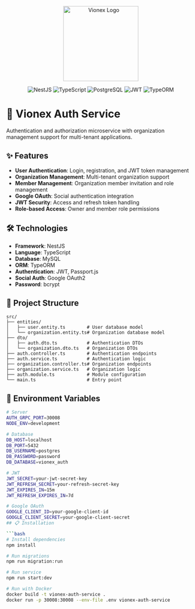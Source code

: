 <p align="center">
  <img src="https://res.cloudinary.com/dcweof28t/image/upload/v1750399380/image_products/favicon_vo2jtz.png" alt="Vionex Logo" width="200"/>
</p>

<p align="center">
  <img src="https://img.shields.io/badge/NestJS-e0234e?style=for-the-badge&logo=nestjs&logoColor=white" alt="NestJS"/>
  <img src="https://img.shields.io/badge/TypeScript-007ACC?style=for-the-badge&logo=typescript&logoColor=white" alt="TypeScript"/>
  <img src="https://img.shields.io/badge/PostgreSQL-316192?style=for-the-badge&logo=postgresql&logoColor=white" alt="PostgreSQL"/>
  <img src="https://img.shields.io/badge/JWT-000000?style=for-the-badge&logo=jsonwebtokens&logoColor=white" alt="JWT"/>
  <img src="https://img.shields.io/badge/TypeORM-FF6B35?style=for-the-badge&logo=typeorm&logoColor=white" alt="TypeORM"/>
</p>

# 🔐 Vionex Auth Service

Authentication and authorization microservice with organization management support for multi-tenant applications.

## ✨ Features

- **User Authentication**: Login, registration, and JWT token management
- **Organization Management**: Multi-tenant organization support
- **Member Management**: Organization member invitation and role management
- **Google OAuth**: Social authentication integration
- **JWT Security**: Access and refresh token handling
- **Role-based Access**: Owner and member role permissions

## 🛠️ Technologies

- **Framework**: NestJS
- **Language**: TypeScript
- **Database**: MySQL
- **ORM**: TypeORM
- **Authentication**: JWT, Passport.js
- **Social Auth**: Google OAuth2
- **Password**: bcrypt

## 📁 Project Structure

```
src/
├── entities/
│   ├── user.entity.ts        # User database model
│   └── organization.entity.ts# Organization database model
├── dto/
│   ├── auth.dto.ts           # Authentication DTOs
│   └── organization.dto.ts   # Organization DTOs
├── auth.controller.ts        # Authentication endpoints
├── auth.service.ts           # Authentication logic
├── organization.controller.ts# Organization endpoints
├── organization.service.ts   # Organization logic
├── auth.module.ts            # Module configuration
└── main.ts                   # Entry point
```

## 🔧 Environment Variables

```bash
# Server
AUTH_GRPC_PORT=30008
NODE_ENV=development

# Database
DB_HOST=localhost
DB_PORT=5432
DB_USERNAME=postgres
DB_PASSWORD=password
DB_DATABASE=vionex_auth

# JWT
JWT_SECRET=your-jwt-secret-key
JWT_REFRESH_SECRET=your-refresh-secret-key
JWT_EXPIRES_IN=15m
JWT_REFRESH_EXPIRES_IN=7d

# Google OAuth
GOOGLE_CLIENT_ID=your-google-client-id
GOOGLE_CLIENT_SECRET=your-google-client-secret
## 📋 Installation

```bash
# Install dependencies
npm install

# Run migrations
npm run migration:run

# Run service
npm run start:dev

# Run with Docker
docker build -t vionex-auth-service .
docker run -p 30008:30008 --env-file .env vionex-auth-service
```
